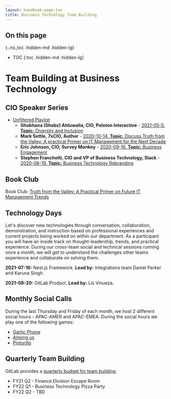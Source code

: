 ```yaml
---
layout: handbook-page-toc
title: Business Technology Team Building
---
```


<link rel="stylesheet" type="text/css" href="/stylesheets/biztech.css" />

## On this page
{:.no_toc .hidden-md .hidden-lg}

- TOC
{:toc .hidden-md .hidden-lg}

# Team Building at Business Technology

## CIO Speaker Series

- [Unfiltered Playlist](https://www.youtube.com/watch?v=dHtIR7Oya6o&list=PL05JrBw4t0Kom2dWuFd-KoVnZqUTmlZQJ)
    - **Shobhana (Shobz) Ahluwalia, CIO, Peloton Interactive** - [2021-05-5. **Topic:** Diversity and Inclusion](https://www.youtube.com/watch?v=frHW0fNbm5c&list=PL05JrBw4t0Kom2dWuFd-KoVnZqUTmlZQJ&index=6)
    - **Mark Settle, 7xCIO, Author** - [2020-10-14. **Topic:** Discuss Truth from the Valley: A practical Primer on IT Management for the Next Decade](https://www.youtube.com/watch?v=MLAboHCE434)
    - **Eric Johnson, CIO, Survey Monkey** - [2020-09-16. **Topic:** Business Engagement](https://www.youtube.com/watch?v=dHtIR7Oya6o)
    - **Stephen Franchetti, CIO and VP of Business Technology, Slack** - [2020-08-19. **Topic:** Business Technology Rebranding](https://youtu.be/j9vjNMVuL9c)

## Book Club

Book Club: [Truth from the Valley: A Practical Primer on Future IT Management Trends](https://gitlab.com/gitlab-com/book-clubs/-/issues/12)


## Technology Days

Let's discover new technologies through conversation, collaboration, demonstration, and instruction based on professional experiences and current projects being worked on within our department. As a participant you will have an inside track on thought-leadership, trends, and practical experience. During our cross-team social and technical sessions running once a month, we will get to understand the challenges other teams experience and collaborate on solving them.

**2021-07-16:** 
Nest.js Framework. 
    **Lead by:** Integrations team Daniel Parker and Karuna Singh.


**2021-08-20:** GitLab Product. 
    **Lead by:** Lis Vinueza.


## Monthly Social Calls

During the last Thursday and Friday of each month, we host 2 different social hours - APAC-AMER and APAC-EMEA. During the social hours we play one of the following games:

- [Gartic Phone](https://garticphone.com/)
- [Among us](https://innersloth.com/gameAmongUs.php) 
- [Pinturillo](https://www.pinturillo2.com/) 


## Quarterly Team Building 

GitLab provides a [quarterly budget for team building](https://about.gitlab.com/handbook/finance/expenses/#team-building-budget). 

- FY21 Q2 - Finance Division Escape Room
- FY22 Q1 - Business Technology Pizza Party
- FY22 Q2 - TBD
